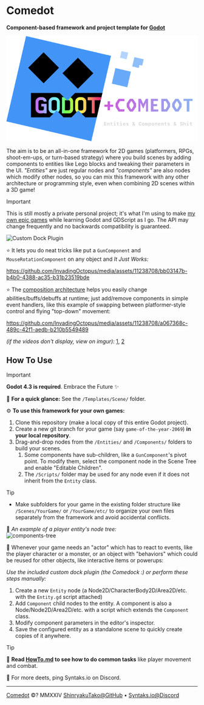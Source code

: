 # Comedot

**Component-based framework and project template for [Godot][godot]**

![Godot+Comedot Logo][logo]

The aim is to be an all-in-one framework for 2D games (platformers, RPGs, shoot-em-ups, or turn-based strategy) where you build scenes by adding components to entities like Lego blocks and tweaking their parameters in the UI. _"Entities"_ are just regular nodes and _"components"_ are also nodes which modify other nodes, so you can mix this framework with any other architecture or programming style, even when combining 2D scenes within a 3D game!

> [!IMPORTANT]
> This is still mostly a private personal project; it's what I'm using to make [my own epic games][itch] while learning Godot and GDScript as I go. The API may change frequently and no backwards compatibility is guaranteed.

![Custom Dock Plugin][comedock]

⭐️ It lets you do neat tricks like put a `GunComponent` and `MouseRotationComponent` on any object and _It Just Works:_ 

https://github.com/InvadingOctopus/media/assets/11238708/bb03147b-b4b0-4388-ac35-b31b23519bde

⭐️ The [composition architecture][composition-over-inheritance] helps you easily change abilities/buffs/debuffs at runtime; just add/remove components in simple event handlers, like this example of swapping between platformer-style control and flying "top-down" movement:

https://github.com/InvadingOctopus/media/assets/11238708/a067368c-489c-42f1-aedb-b210b5549489

_(if the videos don't display, view on imgur):_ [1][rocks-with-guns], [2][swapping-components]

## How To Use

> [!IMPORTANT]
> **Godot 4.3 is required**. Embrace the Future ✨

🚀 **For a quick glance:** See the `/Templates/Scene/` folder.

⚙️ **To use this framework for your own games:**

1. Clone this repository (make a local copy of this entire Godot project).
2. Create a new git branch for your game (say `game-of-the-year-2069`) **in your local repository**.
3. Drag-and-drop nodes from the `/Entities/` and `/Components/` folders to build your scenes.
	1. Some components have sub-children, like a `GunComponent`'s pivot point. To modify them, select the component node in the Scene Tree and enable "Editable Children".
	2. The `/Scripts/` folder may be used for any node even if it does not inherit from the `Entity` class.

> [!TIP]
> * Make subfolders for your game in the existing folder structure like `/Scenes/YourGame/` or `/YourGame/etc/` to organize your own files separately from the framework and avoid accidental conflicts.

🌳 _An example of a player entity's node tree:_  
![components-tree]

🧩 Whenever your game needs an "actor" which has to react to events, like the player character or a monster, or an object with "behaviors" which could be reused for other objects, like interactive items or powerups:

_Use the included custom dock plugin (the Comedock :) or perform these steps manually:_

1. Create a new `Entity` node (a Node2D/CharacterBody2D/Area2D/etc. with the `Entity.gd` script attached)
2. Add `Component` child nodes to the entity. A component is also a Node/Node2D/Area2D/etc. with a script which extends the `Component` class.
3. Modify component parameters in the editor's inspector.
4. Save the configured entity as a standalone scene to quickly create copies of it anywhere.

> [!TIP]
> 📜 **Read [HowTo.md][howto] to see how to do common tasks** like player movement and combat.
>
> 💬 For more deets, ping Syntaks.io on Discord.

----

[Comedot][repository] ©? MMXXIV [ShinryakuTako@GitHub][github] • [Syntaks.io@Discord][discord]
 
[repository]: https://github.com/invadingoctopus/comedot
[website]: https://invadingoctopus.io
[license]: https://about:blank
[discord]: https://discord.gg/jZG3cBFt7u
[twitter]: https://twitter.com/invadingoctopus
[patreon]: https://www.patreon.com/invadingoctopus
[github]:  https://github.com/ShinryakuTako
[itch]:    https://syntaks.itch.io

[howto]:		HowTo.md
[conventions]:	Conventions.md
[thanks]:		Thanks.md
[todo]:			ToDo.md

[godot]: https://github.com/godotengine/godot "Godot Game Engine"
[composition-over-inheritance]: https://en.wikipedia.org/wiki/Composition_over_inheritance
[entity–component–system]: https://en.wikipedia.org/wiki/Entity_component_system
[swift-api-guidelines]: https://swift.org/documentation/api-design-guidelines/

[comedock]: https://i.imgur.com/SR3shzr.png "Custom Godot Editor Dock Plugin"
[rocks-with-guns]: https://i.imgur.com/wH84m23.gifv "Rocks with Guns"
[swapping-components]: https://i.imgur.com/iS0xjdI.mp4 "Swapping Control Components"
[components-tree]: https://i.imgur.com/5XqON69.png "Example Components Tree for a Player Entity"

[logo]: /Assets/Logos/Comedot.png "Godot+Comedot Logo"